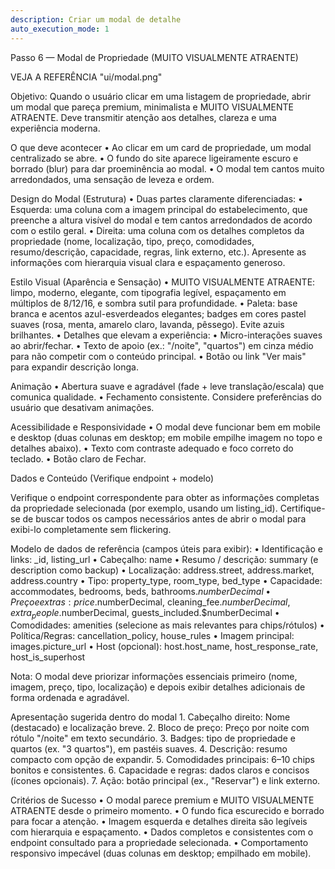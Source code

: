 ```yaml
---
description: Criar um modal de detalhe
auto_execution_mode: 1
---
```


Passo 6 — Modal de Propriedade (MUITO VISUALMENTE ATRAENTE)

VEJA A REFERÊNCIA "ui/modal.png"

Objetivo:
Quando o usuário clicar em uma listagem de propriedade, abrir um modal que pareça premium, minimalista e MUITO VISUALMENTE ATRAENTE. Deve transmitir atenção aos detalhes, clareza e uma experiência moderna.

O que deve acontecer
	•	Ao clicar em um card de propriedade, um modal centralizado se abre.
	•	O fundo do site aparece ligeiramente escuro e borrado (blur) para dar proeminência ao modal.
	•	O modal tem cantos muito arredondados, uma sensação de leveza e ordem.


Design do Modal (Estrutura)
	•	Duas partes claramente diferenciadas:
	•	Esquerda: uma coluna com a imagem principal do estabelecimento, que preenche a altura visível do modal e tem cantos arredondados de acordo com o estilo geral.
	•	Direita: uma coluna com os detalhes completos da propriedade (nome, localização, tipo, preço, comodidades, resumo/descrição, capacidade, regras, link externo, etc.). Apresente as informações com hierarquia visual clara e espaçamento generoso.


Estilo Visual (Aparência e Sensação)
	•	MUITO VISUALMENTE ATRAENTE: limpo, moderno, elegante, com tipografia legível, espaçamento em múltiplos de 8/12/16, e sombra sutil para profundidade.
	•	Paleta: base branca e acentos azul-esverdeados elegantes; badges em cores pastel suaves (rosa, menta, amarelo claro, lavanda, pêssego). Evite azuis brilhantes.
	•	Detalhes que elevam a experiência:
	•	Micro-interações suaves ao abrir/fechar.
	•	Texto de apoio (ex.: "/noite", "quartos") em cinza médio para não competir com o conteúdo principal.
	•	Botão ou link "Ver mais" para expandir descrição longa.


Animação
	•	Abertura suave e agradável (fade + leve translação/escala) que comunica qualidade.
	•	Fechamento consistente. Considere preferências do usuário que desativam animações.


Acessibilidade e Responsividade
	•	O modal deve funcionar bem em mobile e desktop (duas colunas em desktop; em mobile empilhe imagem no topo e detalhes abaixo).
	•	Texto com contraste adequado e foco correto do teclado.
	•	Botão claro de Fechar.


Dados e Conteúdo (Verifique endpoint + modelo)

Verifique o endpoint correspondente para obter as informações completas da propriedade selecionada (por exemplo, usando um listing_id). Certifique-se de buscar todos os campos necessários antes de abrir o modal para exibi-lo completamente sem flickering.


Modelo de dados de referência (campos úteis para exibir):
	•	Identificação e links: _id, listing_url
	•	Cabeçalho: name
	•	Resumo / descrição: summary (e description como backup)
	•	Localização: address.street, address.market, address.country
	•	Tipo: property_type, room_type, bed_type
	•	Capacidade: accommodates, bedrooms, beds, bathrooms.$numberDecimal
	•	Preço e extras: price.$numberDecimal, cleaning_fee.$numberDecimal, extra_people.$numberDecimal, guests_included.$numberDecimal
	•	Comodidades: amenities (selecione as mais relevantes para chips/rótulos)
	•	Política/Regras: cancellation_policy, house_rules
	•	Imagem principal: images.picture_url
	•	Host (opcional): host.host_name, host_response_rate, host_is_superhost


Nota: O modal deve priorizar informações essenciais primeiro (nome, imagem, preço, tipo, localização) e depois exibir detalhes adicionais de forma ordenada e agradável.


Apresentação sugerida dentro do modal
	1.	Cabeçalho direito: Nome (destacado) e localização breve.
	2.	Bloco de preço: Preço por noite com rótulo "/noite" em texto secundário.
	3.	Badges: tipo de propriedade e quartos (ex. "3 quartos"), em pastéis suaves.
	4.	Descrição: resumo compacto com opção de expandir.
	5.	Comodidades principais: 6–10 chips bonitos e consistentes.
	6.	Capacidade e regras: dados claros e concisos (ícones opcionais).
	7.	Ação: botão principal (ex., "Reservar") e link externo.


Critérios de Sucesso
	•	O modal parece premium e MUITO VISUALMENTE ATRAENTE desde o primeiro momento.
	•	O fundo fica escurecido e borrado para focar a atenção.
	•	Imagem esquerda e detalhes direita são legíveis com hierarquia e espaçamento.
	•	Dados completos e consistentes com o endpoint consultado para a propriedade selecionada.
	•	Comportamento responsivo impecável (duas colunas em desktop; empilhado em mobile).
